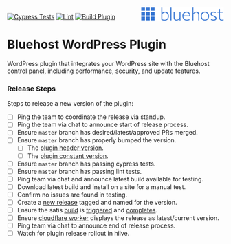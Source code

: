 <a href="https://bluehost.com/" target="_blank">
    <img src="static/images/logo.svg" alt="Bluehost Logo" title="Bluehost" align="right" height="32" />
</a>

[![Cypress Tests](https://github.com/bluehost/bluehost-wordpress-plugin/actions/workflows/cypress.yml/badge.svg)](https://github.com/bluehost/bluehost-wordpress-plugin/actions/workflows/cypress.yml)
[![Lint](https://github.com/bluehost/bluehost-wordpress-plugin/actions/workflows/lint.yml/badge.svg)](https://github.com/bluehost/bluehost-wordpress-plugin/actions/workflows/lint.yml)
[![Build Plugin](https://github.com/bluehost/bluehost-wordpress-plugin/actions/workflows/upload-artifact-on-push.yml/badge.svg)](https://github.com/bluehost/bluehost-wordpress-plugin/actions/workflows/upload-artifact-on-push.yml)

Bluehost WordPress Plugin
==========================

WordPress plugin that integrates your WordPress site with the Bluehost control panel, including performance, security, and update features. 


### Release Steps

Steps to release a new version of the plugin:

- [ ] Ping the team to coordinate the release via standup.
- [ ] Ping the team via chat to announce start of release process.
- [ ] Ensure `master` branch has desired/latest/approved PRs merged.
- [ ] Ensure `master` branch has properly bumped the version. 
  - [ ] The [plugin header version](bluehost-wordpress-plugin.php#L5).
  - [ ] The [plugin constant version](bluehost-wordpress-plugin.php#L35).
- [ ] Ensure `master` branch has passing cypress tests.
- [ ] Ensure `master` branch has passing lint tests.
- [ ] Ping team via chat and announce latest build available for testing.
- [ ] Download latest build and install on a site for a manual test.
- [ ] Confirm no issues are found in testing.
- [ ] Create a [new release](https://github.com/bluehost/bluehost-wordpress-plugin/releases/new) tagged and named for the version.
- [ ] Ensure the satis [build](https://bluehost.github.io/satis/#bluehost/bluehost-wordpress-plugin) is [triggered](https://github.com/bluehost/bluehost-wordpress-plugin/actions/workflows/satis-webhook.yml) and [completes](https://github.com/bluehost/satis/actions).
- [ ] Ensure [cloudflare worker](https://wp-github-release-api.bluehost.workers.dev/plugins/bluehost/bluehost-wordpress-plugin) displays the release as latest/current version.
- [ ] Ping team via chat to announce end of release process.
- [ ] Watch for plugin release rollout in hiive.